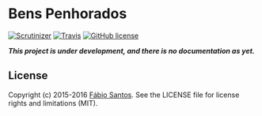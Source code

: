 # Bens Penhorados
[![Scrutinizer](https://img.shields.io/scrutinizer/g/ffsantos92/bens-penhorados.svg)](https://scrutinizer-ci.com/g/ffsantos92/bens-penhorados/) [![Travis](https://img.shields.io/travis/ffsantos92/bens-penhorados.svg)](https://travis-ci.org/ffsantos92/bens-penhorados) [![GitHub license](https://img.shields.io/github/license/ffsantos92/bens-penhorados.svg)](https://raw.githubusercontent.com/ffsantos92/bens-penhorados/master/LICENSE)

**_This project is under development, and there is no documentation as yet._**

## License
Copyright (c) 2015-2016 [Fábio Santos](http://www.fabiosantos.me). See the LICENSE file for license rights and limitations (MIT).
